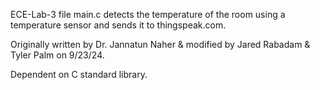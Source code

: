 ECE-Lab-3 file main.c detects the temperature of the room using a temperature sensor and sends it to thingspeak.com.

Originally written by Dr. Jannatun Naher & modified by Jared Rabadam & Tyler Palm on 9/23/24.

Dependent on C standard library.
